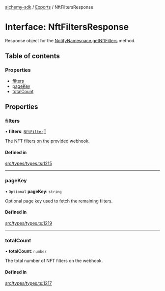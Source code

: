 [alchemy-sdk](../README.md) / [Exports](../modules.md) / NftFiltersResponse

# Interface: NftFiltersResponse

Response object for the [NotifyNamespace.getNftFilters](../classes/NotifyNamespace.md#getnftfilters) method.

## Table of contents

### Properties

- [filters](NftFiltersResponse.md#filters)
- [pageKey](NftFiltersResponse.md#pagekey)
- [totalCount](NftFiltersResponse.md#totalcount)

## Properties

### filters

• **filters**: [`NftFilter`](NftFilter.md)[]

The NFT filters on the provided webhook.

#### Defined in

[src/types/types.ts:1215](https://github.com/alchemyplatform/alchemy-sdk-js/blob/70f9997/src/types/types.ts#L1215)

___

### pageKey

• `Optional` **pageKey**: `string`

Optional page key used to fetch the remaining filters.

#### Defined in

[src/types/types.ts:1219](https://github.com/alchemyplatform/alchemy-sdk-js/blob/70f9997/src/types/types.ts#L1219)

___

### totalCount

• **totalCount**: `number`

The total number of NFT filters on the webhook.

#### Defined in

[src/types/types.ts:1217](https://github.com/alchemyplatform/alchemy-sdk-js/blob/70f9997/src/types/types.ts#L1217)
